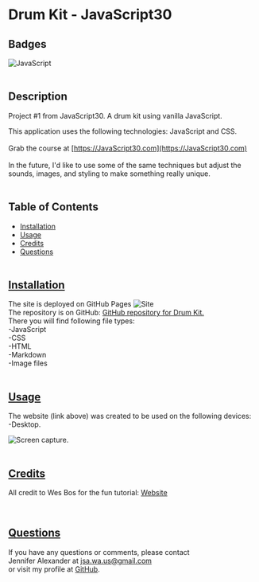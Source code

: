 # Drum Kit - JavaScript30


  ## Badges
  ![JavaScript](https://img.shields.io/badge/javascript-%23323330.svg?style=for-the-badge&logo=javascript&logoColor=%23F7DF1E)
  <br><br>
  

  ## Description
  Project #1 from JavaScript30. A drum kit using vanilla JavaScript. 
  <br>

  This application uses the following technologies: JavaScript and CSS.
  <br><br>
  Grab the course at [https://JavaScript30.com](https://JavaScript30.com)
  <br><br>
  In the future, I'd like to use some of the same techniques but adjust the sounds, images, and styling to make something really unique. 
  <br><br>

## Table of Contents
  - [Installation](#installation)
  - [Usage](#usage)
  - [Credits](#credits)
  - [Questions](#questions)
  <br><br>

  ## [Installation](#table-of-contents)
  The site is deployed on GitHub Pages ![Site](https://jsalexan.github.io/drum-kit/)<br>
  The repository is on GitHub: [GitHub repository for Drum Kit.](https://github.com/jsalexan/drum-kit) <br>
  There you will find following file types: <br>
  -JavaScript<br>
  -CSS<br>
  -HTML<br>
  -Markdown<br>
  -Image files<br>
  <br>
  
## [Usage](#table-of-contents)
  The website (link above) was created to be used on the following devices:<br> 
-Desktop.
 

  ![Screen capture.](https://user-images.githubusercontent.com/110498167/221326057-6631338b-ad49-4ed9-8a74-30d29879cbd7.png)
  <br><br>

  ## [Credits](#table-of-contents) 
  All credit to Wes Bos for the fun tutorial: [Website](https://wesbos.com/about)

  
  <br>
 
  ## [Questions](#table-of-contents)
  If you have any questions or comments, please contact <br>Jennifer Alexander at jsa.wa.us@gmail.com <br>or visit my profile at [GitHub](https://github.com/jsalexan/).
  
